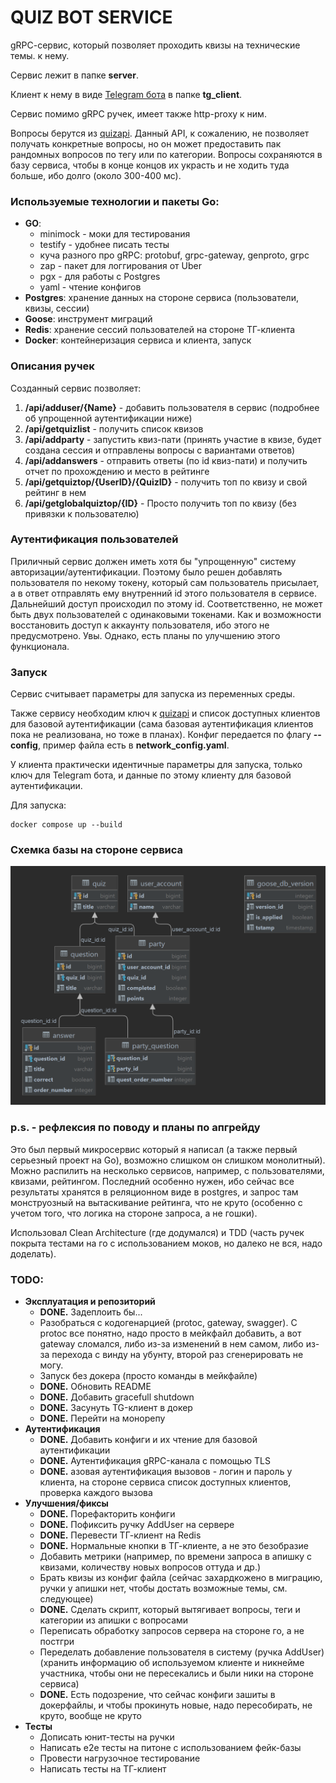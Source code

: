 # QUIZ BOT SERVICE

gRPC-cервис, который позволяет проходить квизы на технические темы. к нему.

Сервис лежит в папке **server**.

Клиент к нему в виде [Telegram бота](https://t.me/TechQuizesBot) в папке **tg_client**.

Сервис помимо gRPC ручек, имеет также http-proxy к ним.

Вопросы берутся из [quizapi](https://quizapi.io/). Данный API, к сожалению, не позволяет получать конкретные вопросы, но он может предоставить пак рандомных вопросов по тегу или по категории. Вопросы сохраняются в базу сервиса, чтобы в конце концов их украсть и не ходить туда больше, ибо долго (около 300-400 мс).

### Используемые технологии и пакеты Go:
* **GO**:
  * minimock - моки для тестирования
  * testify - удобнее писать тесты
  * куча разного про gRPC: protobuf, grpc-gateway, genproto, grpc
  * zap - пакет для логгирования от Uber
  * pgx - для работы с Postgres
  * yaml - чтение конфигов
* **Postgres**: хранение данных на стороне сервиса (пользователи, квизы, сессии)
* **Goose**: инструмент миграций
* **Redis**: хранение сессий пользователей на стороне ТГ-клиента
* **Docker**: контейнеризация сервиса и клиента, запуск

### Описания ручек

Созданный сервис позволяет:
1. **/api/adduser/{Name}** - добавить пользователя в сервис (подробнее об упрощенной аутентификации ниже)
2. **/api/getquizlist** - получить список квизов
3. **/api/addparty** - запустить квиз-пати (принять участие в квизе, будет создана сессия и отправлены вопросы с вариантами ответов)
4. **/api/addanswers** - отправить ответы (по id квиз-пати) и получить отчет по прохождению и место в рейтинге
5. **/api/getquiztop/{UserID}/{QuizID}** - получить топ по квизу и свой рейтинг в нем
6. **/api/getglobalquiztop/{ID}** - Просто получить топ по квизу (без привязки к пользователю)

### Аутентификация пользователей

Приличный сервис должен иметь хотя бы "упрощенную"
систему авторизации/аутентификации. Поэтому было решен
добавлять пользователя по некому токену, который сам
пользователь присылает, а в ответ отправлять ему
внутренний id этого пользователя в сервисе.
Дальнейший доступ происходил по этому id.
Соответственно, не может быть двух пользователей
с одинаковыми токенами. Как и возможности восстановить
доступ к аккаунту пользователя, ибо этого не предусмотрено.
Увы. Однако, есть планы по улучшению этого функционала.

### Запуск

Сервис считывает параметры для запуска из переменных среды.

Также сервису необходим ключ к [quizapi](https://quizapi.io/)
и список доступных клиентов для базовой аутентификации
(сама базовая аутентификация клиентов пока не реализована, но тоже в планах).
Конфиг передается по флагу **--config**, пример файла есть
в **network_config.yaml**.

У клиента практически идентичные параметры для запуска, только
ключ для Telegram бота, и данные по этому клиенту для базовой аутентификации.

Для запуска:

```
docker compose up --build
```

### Схемка базы на стороне сервиса

![Схема БД](schema.png)

### p.s. - рефлексия по поводу и планы по апгрейду

Это был первый микросервис который я написал (а также первый серьезный
проект на Go), возможно слишком он слишком монолитный). Можно распилить
на несколько сервисов, например, с пользователями, квизами, рейтингом.
Последний особенно нужен, ибо сейчас все результаты хранятся в реляционном
виде в postgres, и запрос там монструозный на вытаскивание рейтинга,
что не круто (особенно с учетом того, что логика на стороне запроса,
а не гошки).

Использовал Clean Architecture (где додумался) и TDD (часть ручек покрыта
тестами на го с использованием моков, но далеко не вся, надо доделать).

### TODO:
* **Эксплуатация и репозиторий**
    * **DONE.** Задеплоить бы...
    * Разобраться с кодогенарцией (protoc, gateway, swagger). С protoc все понятно, надо просто в мейкфайл добавить, а вот gateway сломался, либо из-за изменений в нем самом, либо из-за перехода с винду на убунту, второй раз сгенерировать не могу.
    * Запуск без докера (просто команды в мейкфайле)
    * **DONE.** Обновить README
    * **DONE.** Добавить gracefull shutdown
    * **DONE.** Засунуть TG-клиент в докер
    * **DONE.** Перейти на монорепу
* **Аутентификация**
    * **DONE.** Добавить конфиги и их чтение для базовой аутентификации
    * **DONE.** Аутентификация gRPC-канала с помощью TLS
    * **DONE.** азовая аутентификация вызовов - логин и пароль у клиента, на стороне сервиса список доступных клиентов, проверка каждого вызова
* **Улучшения/фиксы**
    * **DONE.** Порефакторить конфиги
    * **DONE.** Пофиксить ручку AddUser на сервере
    * **DONE.** Перевести ТГ-клиент на Redis
    * **DONE.** Нормальные кнопки в ТГ-клиенте, а не это безобразие
    * Добавить метрики (например, по времени запроса в апишку с квизами, количеству новых вопросов оттуда и др.)
    * Брать квизы из конфиг файла (сейчас захардкожено в миграцию, ручки у апишки нет, чтобы достать возможные темы, см. следующее)
    * **DONE.** Сделать скрипт, который вытягивает вопросы, теги и категории из апишки с вопросами
    * Переписать обработку запросов сервера на стороне го, а не постгри
    * Переделать добавление пользователя в систему (ручка AddUser) (хранить информацию об используемом клиенте и никнейме участника, чтобы они не пересекались и были ники на стороне сервиса)
    * **DONE.** Есть подозрение, что сейчас конфиги зашиты в докерфайлы, и чтобы прокинуть новые, надо пересобирать, не круто, вообще не круто
* **Тесты**
    * Дописать юнит-тесты на ручки
    * Написать e2e тесты на питоне с использованием фейк-базы
    * Провести нагрузочное тестирование
    * Написать тесты на ТГ-клиент
